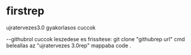 # firstrep
ujratervezes3.0 gyakorlasos cuccok

--githubrol cuccok leszedese es frissitese:
git clone "githubrep url"
cmd
beleallas az "ujratervezes 3.0rep" mappaba
code .
